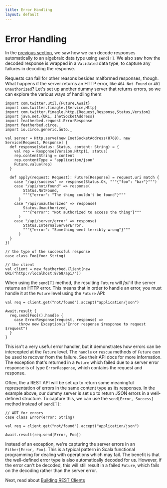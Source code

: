 ```yaml
---
title: Error Handling
layout: default
---
```


# Error Handling

In the [previous section](04-response-decoding-and-validation.html), we saw how we can decode responses automatically
to an algebraic data type using `send[T]`. We also saw how the decoded response is wrapped in a `Validated` data type,
to capture any failures in decoding the response.

Requests can fail for other reasons besides malformed responses, though. What happens if the server returns an HTTP
error, like `404 Not Found` or `401 Unauthorized`? Let's set up another dummy server that returns errors, so we can
explore the various ways of handling them:

```tut:book
import com.twitter.util.{Future,Await}
import com.twitter.finagle.{Service,Http}
import com.twitter.finagle.http.{Request,Response,Status,Version}
import java.net.{URL, InetSocketAddress}
import featherbed.request.ErrorResponse
import featherbed.circe._
import io.circe.generic.auto._

val server = Http.serve(new InetSocketAddress(8768), new Service[Request, Response] {
  def response(status: Status, content: String) = {
    val rep = Response(Version.Http11, status)
    rep.contentString = content
    rep.contentType = "application/json"
    Future.value(rep)
  }
  
  def apply(request: Request): Future[Response] = request.uri match {
    case "/api/success" => response(Status.Ok, """{"foo": "bar"}""")
    case "/api/not/found" => response(
        Status.NotFound,
        """{"error": "The thing couldn't be found"}"""
      )
    case "/api/unauthorized" => response(
        Status.Unauthorized,
        """{"error": "Not authorized to access the thing"}"""
      )
    case "/api/server/error" => response(
        Status.InternalServerError,
        """{"error": "Something went terribly wrong"}"""
      )
  }
})

// the type of the successful response
case class Foo(foo: String)

// the client
val client = new featherbed.Client(new URL("http://localhost:8768/api/"))
```

When using the `send[T]` method, the resulting `Future` will *fail* if the server returns an HTTP error. This means that
in order to handle an error, you must handle it at the `Future` level using the `Future` API:

```tut:book:nofail
val req = client.get("not/found").accept("application/json")

Await.result {
  req.send[Foo]().handle {
    case ErrorResponse(request, response) =>
      throw new Exception(s"Error response $response to request $request")
  }
}
```

This isn't a very useful error handler, but it demonstrates how errors can be intercepted at the `Future` level. The
`handle` or `rescue` methods of `Future` can be used to recover from the failure. See their API docs for more
information. The exception that's returned in a `Future` which failed due to a server error response is of type
`ErrorResponse`, which contains the request and response.

Often, the a REST API will be set up to return some meaningful representation of errors in the same content type as its
responses. In the example above, our dummy server is set up to return JSON errors in a well-defined structure. To
capture this, we can use the `send[Error, Success]` method instead of `send[T]`:

```tut:book
// ADT for errors
case class Error(error: String)

val req = client.get("not/found").accept("application/json")

Await.result(req.send[Error, Foo])
```

Instead of an exception, we're capturing the server errors in an `Either[Error, Foo]`. This is a typical pattern in Scala functional
programming for dealing with operations which may fail. The benefit is that the well-defined error type is also automatically
decoded for us. However, if the error can't be decoded, this will still result in a failed `Future`, which fails on the
decoding rather than the server error.

Next, read about [Building REST Clients](06-building-rest-clients.html)
